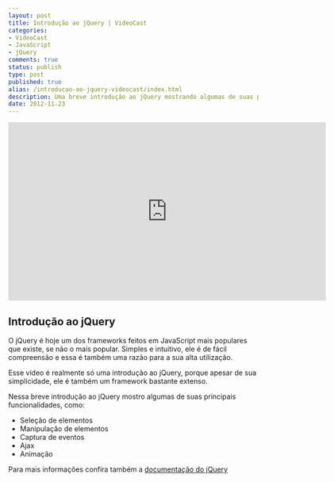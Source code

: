 ```yaml
---
layout: post
title: Introdução ao jQuery | VideoCast
categories:
- VideoCast
- JavaScript
- jQuery
comments: true
status: publish
type: post
published: true
alias: /introducao-ao-jquery-videocast/index.html
description: Uma breve introdução ao jQuery mostrando algumas de suas principais funcionalidades, como seleção  e manipulação de elementos, eventos, Ajax e animação.
date: 2012-11-23
---
```

<iframe src="http://www.youtube.com/embed/R1HW8TsWRaQ" frameborder="0" width="640" height="360"></iframe>
<h2>Introdução ao jQuery</h2>
O jQuery é hoje um dos frameworks feitos em JavaScript mais populares que existe, se não o mais popular. Simples e intuitivo, ele é de fácil compreensão e essa é também uma razão para a sua alta utilização.

Esse vídeo é realmente só uma introdução ao jQuery, porque apesar de sua simplicidade, ele é também um framework bastante extenso.

Nessa breve introdução ao jQuery mostro algumas de suas principais funcionalidades, como:
<ul>
	<li>Seleção de elementos</li>
	<li>Manipulação de elementos</li>
	<li>Captura de eventos</li>
	<li>Ajax</li>
	<li>Animação</li>
</ul>
Para mais informações confira também a <a href="http://docs.jquery.com">documentação do jQuery</a>
